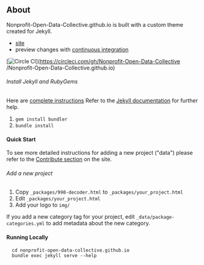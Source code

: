 ## About
Nonprofit-Open-Data-Collective.github.io is built with a custom theme created for Jekyll.

- [site](https://nonprofit-open-data-collective.github.io/)
- preview changes with [continuous integration](https://circleci.com/gh/Nonprofit-Open-Data-Collective/Nonprofit-Open-Data-Collective.github.io/tree/master)

[![Circle CI](https://circleci.com/gh/Nonprofit-Open-Data-Collective/Nonprofit-Open-Data-Collective.github.io.svg?style=svg)](https://circleci.com/gh/Nonprofit-Open-Data-Collective
/Nonprofit-Open-Data-Collective.github.io)

###### Install Jekyll and RubyGems

Here are [complete instructions](https://help.github.com/articles/using-jekyll-with-pages/#installing-jekyll)
Refer to the [Jekyll documentation](http://jekyllrb.com) for further help.

1. `gem install bundler`
2. `bundle install`


#### Quick Start

To see more detailed instructions for adding a new project ("data") please refer to the [Contribute section](http://Nonprofit-Open-Data-Collective.github.io/contribute.html) on the site.

###### Add a new project

1. Copy `_packages/990-decoder.html` to `_packages/your_project.html`
2. Edit `_packages/your_project.html`
3. Add your logo to `img/`

If you add a new category tag for your project, edit `_data/package-categories.yml` to add metadata about the new category.


#### Running Locally

      cd nonprofit-open-data-collective.github.io
      bundle exec jekyll serve --help


